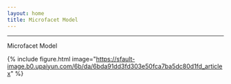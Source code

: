```yaml
---
layout: home
title: Microfacet Model
---
```

---

Microfacet Model 

{% include figure.html image="https://sfault-image.b0.upaiyun.com/6b/da/6bda91dd3fd303e50fca7ba5dc80d1fd_articlex" %}
